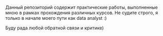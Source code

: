 Данный репозиторий содержит практические работы, выполненные мною в рамках прохождения различных курсов. Не судите строго, я только в начале моего пути как data analyst :) 

Буду рада любой обратной связи и критике) 
